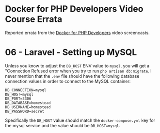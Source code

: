 # Docker for PHP Developers Video Course Errata

Reported errata from the [Docker for PHP Developers](https://bitpress.io/docker-for-php-developers/) video screencasts.

# 06 - Laravel - Setting up MySQL

Unless you know to adjust the `DB_HOST` ENV value to `mysql`, you will get a "Connection Refused error when you try to run `php artisan db:migrate`. I never mention that the `.env` file should have the following database connection values in order to connect to the MySQL container:

```env
DB_CONNECTION=mysql
DB_HOST=mysql
DB_PORT=3306
DB_DATABASE=homestead
DB_USERNAME=homestead
DB_PASSWORD=secret
```

Specifically the `DB_HOST` value should match the `docker-compose.yml` key for the mysql service and the value should be `DB_HOST=mysql`.
